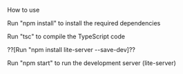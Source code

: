 How to use

Run "npm install" to install the required dependencies

Run "tsc" to compile the TypeScript code

??[Run "npm install lite-server --save-dev]??

Run "npm start" to run the development server (lite-server)